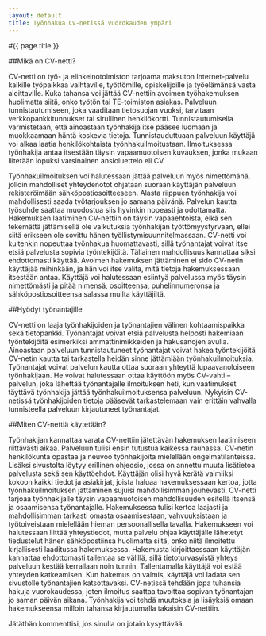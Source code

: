```yaml
---
layout: default
title: Työnhakua CV-netissä vuorokauden ympäri
---
```


#{{ page.title }}

##Mikä on CV-netti?

CV-netti on työ- ja elinkeinotoimiston tarjoama maksuton Internet-palvelu kaikille työpaikkaa vaihtaville, työttömille, opiskelijoille ja työelämänsä vasta aloittaville. Kuka tahansa voi jättää CV-nettiin avoimen työhakemuksen huolimatta siitä, onko työtön tai TE-toimiston asiakas. Palveluun tunnistautumiseen, joka vaaditaan tietosuojan vuoksi, tarvitaan verkkopankkitunnukset tai sirullinen henkilökortti. Tunnistautumisella varmistetaan, että ainoastaan työnhakija itse pääsee luomaan ja muokkaamaan häntä koskevia tietoja. Tunnistauduttuaan palveluun käyttäjä voi alkaa laatia henkilökohtaista työnhakuilmoitustaan. Ilmoituksessa työnhakija antaa itsestään täysin vapaamuotoisen kuvauksen, jonka mukaan liitetään lopuksi varsinainen ansioluettelo eli CV.

Työnhakuilmoituksen voi halutessaan jättää palveluun myös nimettömänä, jolloin mahdolliset yhteydenotot ohjataan suoraan käyttäjän palveluun rekisteröimään sähköpostiosoitteeseen. Alasta riippuen työnhakija voi mahdollisesti saada työtarjouksen jo samana päivänä. Palvelun kautta työsuhde saattaa muodostua siis hyvinkin nopeasti ja odottamatta. Hakemuksen laatiminen CV-nettiin on täysin vapaaehtoista, eikä sen tekemättä jättämisellä ole vaikutuksia työnhakijan työttömyystyrvaan, ellei siitä erikseen ole sovittu hänen työllistymisuunnitelmassaan. CV-netti voi kuitenkin nopeuttaa työnhakua huomattavasti, sillä työnantajat voivat itse etsiä palvelusta sopivia työntekijöitä. Tällainen mahdollisuus kannattaa siksi ehdottomasti käyttää. Avoimen hakemuksen jättäminen ei sido CV-netin käyttäjää mihinkään, ja hän voi itse valita, mitä tietoja hakemuksessaan itsestään antaa. Käyttäjä voi halutessaan esiintyä palvelussa myös täysin nimettömästi ja pitää nimensä, osoitteensa, puhelinnumeronsa ja sähköpostiosoitteensa salassa muilta käyttäjiltä.

##Hyödyt työnantajille

CV-netti on laaja työnhakijoiden ja työnantajien välinen kohtaamispaikka sekä tietopankki. Työnantajat voivat etsiä palvelusta helposti hakemiaan työntekijöitä esimerkiksi ammattinimikkeiden ja hakusanojen avulla. Ainoastaan palveluun tunnistautuneet työnantajat voivat hakea työntekijöitä CV-netin kautta tai tarkastella heidän sinne jättämiään työnhakuilmoituksia. Työnantajat voivat palvelun kautta ottaa suoraan yhteyttä lupaavanoloiseen työnhakijaan. He voivat halutessaan ottaa käyttöön myös CV-vahti –palvelun, joka lähettää työnantajalle ilmoituksen heti, kun vaatimukset täyttävä työnhakija jättää työnhakuilmoituksensa palveluun. Nykyisin CV-netissä työnhakijoiden tietoja pääsevät tarkastelemaan vain erittäin vahvalla tunnisteella palveluun kirjautuneet työnantajat.

##Miten CV-nettiä käytetään?

Työnhakijan kannattaa varata CV-nettiin jätettävän hakemuksen laatimiseen riittävästi aikaa. Palveluun tulisi ensin tutustua kaikessa rauhassa. CV-netin henkilökunta opastaa ja neuvoo työnhakijoita mielellään ongelmatilanteissa. Lisäksi sivustolta löytyy erillinen ohjeosio, jossa on annettu muuta lisätietoa palvelusta sekä sen käyttöehdot. Käyttäjän olisi hyvä kerätä valmiiksi kokoon kaikki tiedot ja asiakirjat, joista haluaa hakemuksessaan kertoa, jotta työnhakuilmoituksen jättäminen sujuisi mahdollisimman jouhevasti. CV-netti tarjoaa työnhakijalle täysin vapaamuotoisen mahdollisuuden esitellä itsensä ja osaamisensa työnantajalle. Hakemuksessa tulisi kertoa laajasti ja mahdollisimman tarkasti omasta osaamisestaan, vahvuuksistaan ja työtoiveistaan mielellään hieman persoonallisella tavalla. Hakemukseen voi halutessaan liittää yhteystiedot, mutta palvelu ohjaa käyttäjälle lähetetyt tiedustelut hänen sähköpostiinsa huolimatta siitä, onko niitä ilmoitettu kirjallisesti laaditussa hakemuksessa. Hakemusta kirjoittaessaan käyttäjän kannattaa ehdottomasti tallentaa se välillä, sillä tietoturvasyistä yhteys palveluun kestää kerrallaan noin tunnin. Tallentamalla käyttäjä voi estää yhteyden katkeamisen. Kun hakemus on valmis, käyttäjä voi ladata sen sivustolle työnantajien katsottavaksi. CV-netissä tehdään jopa tuhansia hakuja vuorokaudessa, joten ilmoitus saattaa tavoittaa sopivan työnantajan jo saman päivän aikana. Työnhakija voi tehdä muutoksia ja lisäyksiä omaan hakemukseensa milloin tahansa kirjautumalla takaisin CV-nettiin.

Jätäthän kommenttisi, jos sinulla on jotain kysyttävää.
